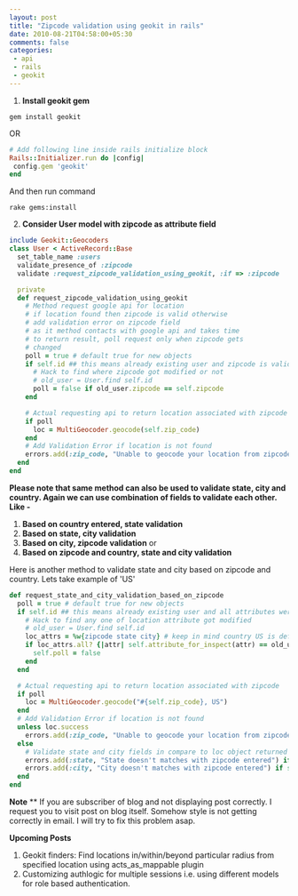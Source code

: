 ```yaml
---
layout: post
title: "Zipcode validation using geokit in rails"
date: 2010-08-21T04:58:00+05:30
comments: false
categories:
 - api
 - rails
 - geokit
---
```


1.  **Install geokit gem**
```
gem install geokit
```
OR  
```ruby
# Add following line inside rails initialize block
Rails::Initializer.run do |config|
 config.gem 'geokit'
end
```
And then run command
```
rake gems:install
```
2.  **Consider User model with zipcode as attribute field**
```ruby
include Geokit::Geocoders
class User < ActiveRecord::Base
  set_table_name :users
  validate_presence_of :zipcode
  validate :request_zipcode_validation_using_geokit, :if => :zipcode

  private
  def request_zipcode_validation_using_geokit
    # Method request google api for location
    # if location found then zipcode is valid otherwise
    # add validation error on zipcode field
    # as it method contacts with google api and takes time
    # to return result, poll request only when zipcode gets
    # changed
    poll = true # default true for new objects
    if self.id ## this means already existing user and zipcode is valid last time
      # Hack to find where zipcode got modified or not 
      # old_user = User.find self.id
      poll = false if old_user.zipcode == self.zipcode
    end

    # Actual requesting api to return location associated with zipcode
    if poll
      loc = MultiGeocoder.geocode(self.zip_code)
    end
    # Add Validation Error if location is not found
    errors.add(:zip_code, "Unable to geocode your location from zipcode entered.") unless loc.success
  end
end
```
**Please note that same method can also be used to validate state, city and country.
Again we can use combination of fields to validate each other.
Like -**

1.  **Based on country entered, state validation**
2.  **Based on state, city validation**
3.  **Based on city, zipcode validation**
or
4.  **Based on zipcode and country, state and city validation**

Here is another method to validate state and city based on zipcode and country.
Lets take example of 'US'
```ruby
def request_state_and_city_validation_based_on_zipcode
  poll = true # default true for new objects
  if self.id ## this means already existing user and all attributes were valid last time
    # Hack to find any one of location attribute got modified
    # old_user = User.find self.id
    loc_attrs = %w{zipcode state city} # keep in mind country US is default assumed
    if loc_attrs.all? {|attr| self.attribute_for_inspect(attr) == old_user.attribute_for_inspect(attr)}
      self.poll = false
    end
  end

  # Actual requesting api to return location associated with zipcode
  if poll
    loc = MultiGeocoder.geocode("#{self.zip_code}, US")
  end
  # Add Validation Error if location is not found
  unless loc.success
    errors.add(:zip_code, "Unable to geocode your location from zipcode entered.")
  else
    # Validate state and city fields in compare to loc object returned by geocode
    errors.add(:state, "State doesn't matches with zipcode entered") if self.state != loc.state
    errors.add(:city, "City doesn't matches with zipcode entered") if self.city != loc.city
  end
end
```
**Note** \*\*
If you are subscriber of blog and not displaying post correctly. I request you to visit post on blog itself. Somehow style is not getting correctly in email. I will try to fix this problem asap.

**Upcoming Posts**

1.  Geokit finders: Find locations in/within/beyond particular radius from specified location using acts_as_mappable plugin
2.  Customizing authlogic for multiple sessions i.e. using different models for role based authentication.
